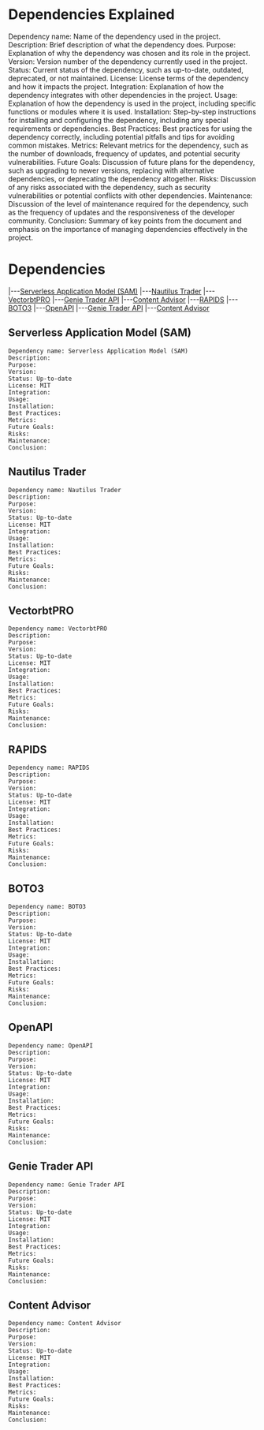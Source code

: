 # Dependencies Explained

Dependency name: Name of the dependency used in the project.
Description: Brief description of what the dependency does.
Purpose: Explanation of why the dependency was chosen and its role in the project.
Version: Version number of the dependency currently used in the project.
Status: Current status of the dependency, such as up-to-date, outdated, deprecated, or not maintained.
License: License terms of the dependency and how it impacts the project.
Integration: Explanation of how the dependency integrates with other dependencies in the project.
Usage: Explanation of how the dependency is used in the project, including specific functions or modules where it is
used.
Installation: Step-by-step instructions for installing and configuring the dependency, including any special
requirements or dependencies.
Best Practices: Best practices for using the dependency correctly, including potential pitfalls and tips for avoiding
common mistakes.
Metrics: Relevant metrics for the dependency, such as the number of downloads, frequency of updates, and potential
security vulnerabilities.
Future Goals: Discussion of future plans for the dependency, such as upgrading to newer versions, replacing with
alternative dependencies, or deprecating the dependency altogether.
Risks: Discussion of any risks associated with the dependency, such as security vulnerabilities or potential conflicts
with other dependencies.
Maintenance: Discussion of the level of maintenance required for the dependency, such as the frequency of updates and
the responsiveness of the developer community.
Conclusion: Summary of key points from the document and emphasis on the importance of managing dependencies effectively
in the project.

# Dependencies

|---[Serverless Application Model (SAM)](sam)
|---[Nautilus Trader](nautilus_trader)
|---[VectorbtPRO](vectorbtpro)
|---[Genie Trader API](genietraderapi)
|---[Content Advisor](contentadvisor)
|---[RAPIDS](rapids)
|---[BOTO3](boto3)
|---[OpenAPI](openapi)
|---[Genie Trader API](genietraderapi)
|---[Content Advisor](contentadvisor)



## Serverless Application Model (SAM)

    Dependency name: Serverless Application Model (SAM)
    Description: 
    Purpose: 
    Version:
    Status: Up-to-date
    License: MIT
    Integration:
    Usage:
    Installation:
    Best Practices:
    Metrics:
    Future Goals:
    Risks:
    Maintenance:
    Conclusion:


## Nautilus Trader

    Dependency name: Nautilus Trader
    Description: 
    Purpose: 
    Version:
    Status: Up-to-date
    License: MIT
    Integration:
    Usage:
    Installation:
    Best Practices:
    Metrics:
    Future Goals:
    Risks:
    Maintenance:
    Conclusion:

## VectorbtPRO

    Dependency name: VectorbtPRO
    Description: 
    Purpose: 
    Version:
    Status: Up-to-date
    License: MIT
    Integration:
    Usage:
    Installation:
    Best Practices:
    Metrics:
    Future Goals:
    Risks:
    Maintenance:
    Conclusion:

## RAPIDS

    Dependency name: RAPIDS
    Description: 
    Purpose: 
    Version:
    Status: Up-to-date
    License: MIT
    Integration:
    Usage:
    Installation:
    Best Practices:
    Metrics:
    Future Goals:
    Risks:
    Maintenance:
    Conclusion:

## BOTO3

    Dependency name: BOTO3
    Description: 
    Purpose: 
    Version:
    Status: Up-to-date
    License: MIT
    Integration:
    Usage:
    Installation:
    Best Practices:
    Metrics:
    Future Goals:
    Risks:
    Maintenance:
    Conclusion:

## OpenAPI

    Dependency name: OpenAPI
    Description: 
    Purpose: 
    Version:
    Status: Up-to-date
    License: MIT
    Integration:
    Usage:
    Installation:
    Best Practices:
    Metrics:
    Future Goals:
    Risks:
    Maintenance:
    Conclusion:

## Genie Trader API

    Dependency name: Genie Trader API
    Description: 
    Purpose: 
    Version:
    Status: Up-to-date
    License: MIT
    Integration:
    Usage:
    Installation:
    Best Practices:
    Metrics:
    Future Goals:
    Risks:
    Maintenance:
    Conclusion:

## Content Advisor

    Dependency name: Content Advisor
    Description: 
    Purpose: 
    Version:
    Status: Up-to-date
    License: MIT
    Integration:
    Usage:
    Installation:
    Best Practices:
    Metrics:
    Future Goals:
    Risks:
    Maintenance:
    Conclusion:    
    
## 